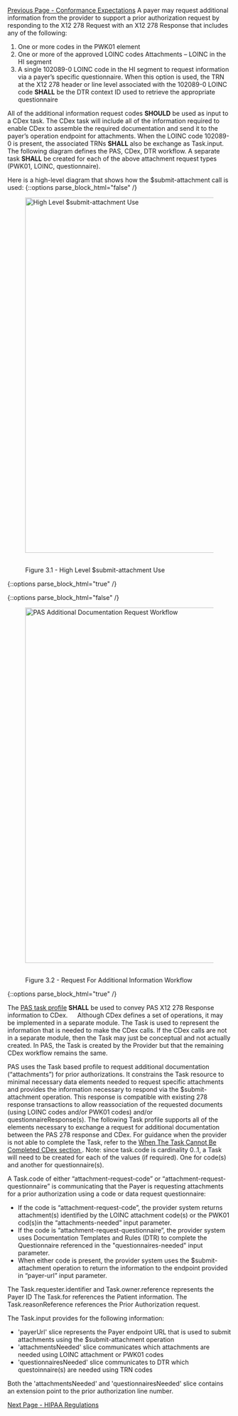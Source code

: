 [Previous Page - Conformance Expectations](conformance.html)
A payer may request additional information from the provider to support a prior authorization request by responding to the X12 278 Request with an X12 278 Response that includes any of the following:

1. One or more codes in the PWK01 element
2. One or more of the approved LOINC codes Attachments – LOINC in the HI segment
3. A single 102089-0 LOINC code in the HI segment to request information via a payer’s specific questionnaire.  When this option is used, the TRN at the X12 278 header or line level associated with the 102089-0 LOINC code **SHALL** be the DTR context ID used to retrieve the appropriate questionnaire 


All of the additional information request codes **SHOULD** be used as input to a CDex task.  The CDex task will include all of the information required to enable CDex to assemble the required documentation and send it to the payer’s operation endpoint for attachments.  When the LOINC code 102089-0 is present, the associated TRNs **SHALL** also be exchange as Task.input.  The following diagram defines the PAS, CDex, DTR workflow. A separate task **SHALL** be created for each of the above attachment request types (PWK01, LOINC, questionnaire).

Here is a high-level diagram that shows how the $submit-attachment call is used:
{::options parse_block_html="false" /}
<figure>
  <img style="padding-top:0;padding-bottom:30px" width="800px" src="high-level-submit-attachment.png" alt="High Level $submit-attachment Use"/>
  <figcaption>Figure 3.1 - High Level $submit-attachment Use</figcaption>
</figure>
{::options parse_block_html="true" /}

{::options parse_block_html="false" /}
<figure>
  <img style="padding-top:0;padding-bottom:30px" width="800px" src="pas-additionalinforequest-workflow.png" alt="PAS Additional Documentation Request Workflow"/>
  <figcaption>Figure 3.2 - Request For Additional Information Workflow</figcaption>
</figure>
{::options parse_block_html="true" /}

The [PAS task profile](StructureDefinition-profile-task.html) **SHALL** be used to convey PAS X12 278 Response information to CDex.
 
Although CDex defines a set of operations, it may be implemented in a separate module.  The Task is used to represent the information that is needed to make the CDex calls.  If the CDex calls are not in a separate module, then the Task may just be conceptual and not actually created.  In PAS, the Task is created by the Provider but that the remaining CDex workflow remains the same.

PAS uses the Task based profile to request additional documentation (“attachments”) for prior authorizations. It constrains the Task resource to minimal necessary data elements needed to request specific attachments and provides the information necessary to respond via the $submit-attachment operation. This response is compatible with existing 278 response transactions to allow reassociation of the requested documents (using LOINC codes and/or PWK01 codes) and/or questionnaireResponse(s).  The following Task profile supports all of the elements necessary to exchange a request for additional documentation between the PAS 278 response and CDex.  For guidance when the provider is not able to complete the Task, refer to the [When The Task Cannot Be Completed CDex section ](http://hl7.org/fhir/us/davinci-cdex/STU2/task-based-approach.html#when-the-task-cannot-be-completed).
Note: since task.code is cardinality 0..1, a Task will need to be created for each of the values (if required).  One for code(s) and another for questionnaire(s).

A Task.code of either “attachment-request-code” or “attachment-request-questionnaire” is communicating that the Payer is requesting attachments for a prior authorization using a code or data request questionnaire:

* If the code is “attachment-request-code”, the provider system returns attachment(s) identified by the LOINC attachment code(s) or the PWK01 cod(s)in the “attachments-needed” input parameter.
* If the code is “attachment-request-questionnaire”, the provider system uses Documentation Templates and Rules (DTR) to complete the Questionnaire referenced in the "questionnaires-needed" input parameter.
* When either code is present, the provider system uses the $submit-attachment operation to return the information to the endpoint provided in “payer-url” input parameter.

The Task.requester.identifier and Task.owner.reference represents the Payer ID
The Task.for references the Patient information.
The Task.reasonReference references the Prior Authorization request.

The Task.input provides for the following information:

* 'payerUrl' slice represents the Payer endpoint URL that is used to submit attachments using the $submit-attachment operation
* 'attachmentsNeeded' slice communicates which attachments are needed using LOINC attachment or PWK01 codes
* 'questionnairesNeeded' slice communicates to DTR which questoinnaire(s) are needed using TRN codes

Both the 'attachmentsNeeded' and 'questionnairesNeeded' slice contains an extension point to the prior authorization line number.

[Next Page - HIPAA Regulations](regulations.html)